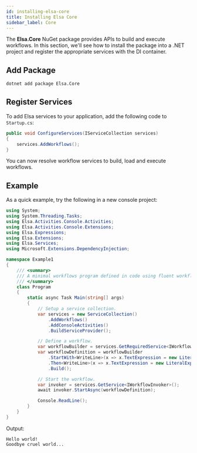 ```yaml
---
id: installing-elsa-core
title: Installing Elsa Core 
sidebar_label: Core
---
```


The **Elsa.Core** NuGet package provides APIs to build and execute workflows. In this section, we'll see how to install the package into a .NET project and register the appropriate services with the DI container.

## Add Package

```bash
dotnet add package Elsa.Core
```

## Register Services

To add Elsa services to your application, add the following code to `Startup.cs`:

```csharp
public void ConfigureServices(IServiceCollection services)
{
    services.AddWorkflows();
}
```

You can now resolve workflow services to build, load and execute workflows.

## Example

As a quick example, try the following in a new console project:

> 

```csharp
using System;
using System.Threading.Tasks;
using Elsa.Activities.Console.Activities;
using Elsa.Activities.Console.Extensions;
using Elsa.Expressions;
using Elsa.Extensions;
using Elsa.Services;
using Microsoft.Extensions.DependencyInjection;

namespace Example1
{
    /// <summary>
    /// A minimal workflows program defined in code using fluent workflow builder and Console activities.
    /// </summary>
    class Program
    {
        static async Task Main(string[] args)
        {
            // Setup a service collection.
            var services = new ServiceCollection()
                .AddWorkflows()
                .AddConsoleActivities()
                .BuildServiceProvider();

            // Define a workflow.
            var workflowBuilder = services.GetRequiredService<IWorkflowBuilder>();
            var workflowDefinition = workflowBuilder
                .StartWith<WriteLine>(x => x.TextExpression = new LiteralExpression("Hello world!"))
                .Then<WriteLine>(x => x.TextExpression = new LiteralExpression("Goodbye cruel world..."))
                .Build();

            // Start the workflow.
            var invoker = services.GetService<IWorkflowInvoker>();
            await invoker.StartAsync(workflowDefinition);

            Console.ReadLine();
        }
    }
}
```

Output:

```text
Hello world!
Goodbye cruel world...
```
